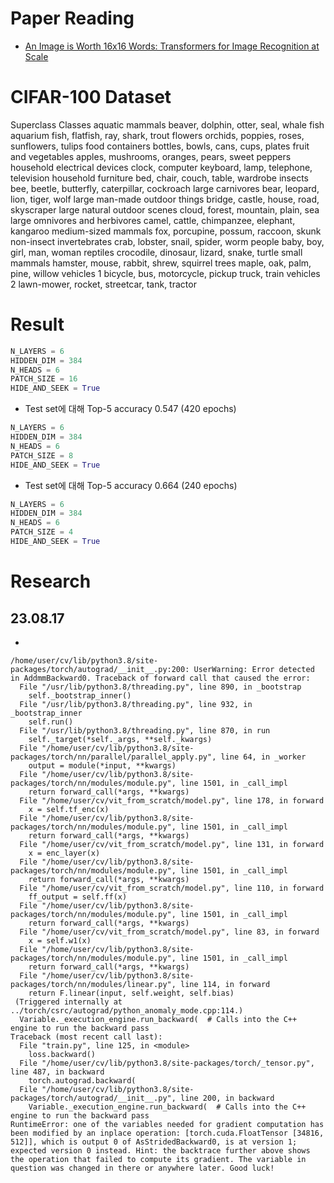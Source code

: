 # Paper Reading
- [An Image is Worth 16x16 Words: Transformers for Image Recognition at Scale](https://arxiv.org/pdf/2010.11929.pdf)

# CIFAR-100 Dataset
Superclass	Classes
aquatic mammals	beaver, dolphin, otter, seal, whale
fish	aquarium fish, flatfish, ray, shark, trout
flowers	orchids, poppies, roses, sunflowers, tulips
food containers	bottles, bowls, cans, cups, plates
fruit and vegetables	apples, mushrooms, oranges, pears, sweet peppers
household electrical devices	clock, computer keyboard, lamp, telephone, television
household furniture	bed, chair, couch, table, wardrobe
insects	bee, beetle, butterfly, caterpillar, cockroach
large carnivores	bear, leopard, lion, tiger, wolf
large man-made outdoor things	bridge, castle, house, road, skyscraper
large natural outdoor scenes	cloud, forest, mountain, plain, sea
large omnivores and herbivores	camel, cattle, chimpanzee, elephant, kangaroo
medium-sized mammals	fox, porcupine, possum, raccoon, skunk
non-insect invertebrates	crab, lobster, snail, spider, worm
people	baby, boy, girl, man, woman
reptiles	crocodile, dinosaur, lizard, snake, turtle
small mammals	hamster, mouse, rabbit, shrew, squirrel
trees	maple, oak, palm, pine, willow
vehicles 1	bicycle, bus, motorcycle, pickup truck, train
vehicles 2	lawn-mower, rocket, streetcar, tank, tractor

# Result
```python
N_LAYERS = 6
HIDDEN_DIM = 384
N_HEADS = 6
PATCH_SIZE = 16
HIDE_AND_SEEK = True
```
- Test set에 대해 Top-5 accuracy 0.547 (420 epochs)
```python
N_LAYERS = 6
HIDDEN_DIM = 384
N_HEADS = 6
PATCH_SIZE = 8
HIDE_AND_SEEK = True
```
- Test set에 대해 Top-5 accuracy 0.664 (240 epochs)
```python
N_LAYERS = 6
HIDDEN_DIM = 384
N_HEADS = 6
PATCH_SIZE = 4
HIDE_AND_SEEK = True
```

# Research
## 23.08.17
- 
```
/home/user/cv/lib/python3.8/site-packages/torch/autograd/__init__.py:200: UserWarning: Error detected in AddmmBackward0. Traceback of forward call that caused the error:
  File "/usr/lib/python3.8/threading.py", line 890, in _bootstrap
    self._bootstrap_inner()
  File "/usr/lib/python3.8/threading.py", line 932, in _bootstrap_inner
    self.run()
  File "/usr/lib/python3.8/threading.py", line 870, in run
    self._target(*self._args, **self._kwargs)
  File "/home/user/cv/lib/python3.8/site-packages/torch/nn/parallel/parallel_apply.py", line 64, in _worker
    output = module(*input, **kwargs)
  File "/home/user/cv/lib/python3.8/site-packages/torch/nn/modules/module.py", line 1501, in _call_impl
    return forward_call(*args, **kwargs)
  File "/home/user/cv/vit_from_scratch/model.py", line 178, in forward
    x = self.tf_enc(x)
  File "/home/user/cv/lib/python3.8/site-packages/torch/nn/modules/module.py", line 1501, in _call_impl
    return forward_call(*args, **kwargs)
  File "/home/user/cv/vit_from_scratch/model.py", line 131, in forward
    x = enc_layer(x)
  File "/home/user/cv/lib/python3.8/site-packages/torch/nn/modules/module.py", line 1501, in _call_impl
    return forward_call(*args, **kwargs)
  File "/home/user/cv/vit_from_scratch/model.py", line 110, in forward
    ff_output = self.ff(x)
  File "/home/user/cv/lib/python3.8/site-packages/torch/nn/modules/module.py", line 1501, in _call_impl
    return forward_call(*args, **kwargs)
  File "/home/user/cv/vit_from_scratch/model.py", line 83, in forward
    x = self.w1(x)
  File "/home/user/cv/lib/python3.8/site-packages/torch/nn/modules/module.py", line 1501, in _call_impl
    return forward_call(*args, **kwargs)
  File "/home/user/cv/lib/python3.8/site-packages/torch/nn/modules/linear.py", line 114, in forward
    return F.linear(input, self.weight, self.bias)
 (Triggered internally at ../torch/csrc/autograd/python_anomaly_mode.cpp:114.)
  Variable._execution_engine.run_backward(  # Calls into the C++ engine to run the backward pass
Traceback (most recent call last):
  File "train.py", line 125, in <module>
    loss.backward()
  File "/home/user/cv/lib/python3.8/site-packages/torch/_tensor.py", line 487, in backward
    torch.autograd.backward(
  File "/home/user/cv/lib/python3.8/site-packages/torch/autograd/__init__.py", line 200, in backward
    Variable._execution_engine.run_backward(  # Calls into the C++ engine to run the backward pass
RuntimeError: one of the variables needed for gradient computation has been modified by an inplace operation: [torch.cuda.FloatTensor [34816, 512]], which is output 0 of AsStridedBackward0, is at version 1; expected version 0 instead. Hint: the backtrace further above shows the operation that failed to compute its gradient. The variable in question was changed in there or anywhere later. Good luck!
```
